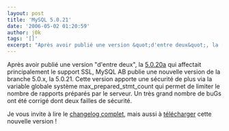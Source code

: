 ```yaml
---
layout: post
title: 'MySQL 5.0.21'
date: '2006-05-02 01:20:59'
author: j0k
tags: '[]'
excerpt: "Après avoir publié une version &quot;d'entre deux&quot;, la [5.0.20a](http://www.j0k3r.net/news-mysql-5-0-20a-1244.html) qui affectait principalement le support SSL, MySQL AB publie une nouvelle version de la branche 5.0.x, la 5.0.21.     \nCette version apporte une sécurité de plus via la variable globale système max_prepared_stmt_count qui permet de      …"
---
```


Après avoir publié une version &quot;d'entre deux&quot;, la [5.0.20a](http://www.j0k3r.net/news-mysql-5-0-20a-1244.html) qui affectait principalement le support SSL, MySQL AB publie une nouvelle version de la branche 5.0.x, la 5.0.21.
Cette version apporte une sécurité de plus via la variable globale système max_prepared_stmt_count qui permet de limiter le nombre de rapports préparés par le serveur. Un très grand nombre de buGs ont été corrigé dont deux failles de sécurité.

Je vous invite à lire le [changelog complet](http://dev.mysql.com/doc/refman/5.0/en/news-5-0-21.html), mais aussi à [télécharger](http://dev.mysql.com/downloads/mysql/5.0.html) cette nouvelle version !
